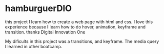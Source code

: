 # hamburguerDIO
this project I learn how to create a web page with html and css. I love this experience because I learn how to do hover, animation, keyframe and transition. thanks Digital Innovation One

My dificults in this project was a transitions, and keyframe. The media query I learned in other bootcamp. 

